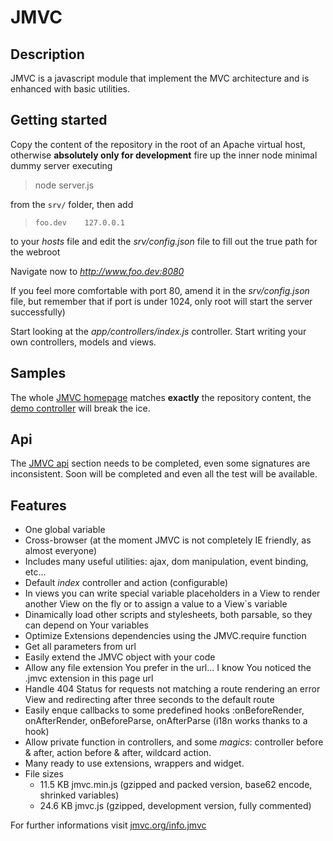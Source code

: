 JMVC
====

Description
-----------
JMVC is a javascript module that implement the MVC architecture and is enhanced with basic utilities.

Getting started
---------------
Copy the content of the repository in the root of an Apache virtual host, otherwise **absolutely only for development** fire up the inner node minimal dummy server executing  

> node server.js

from the `srv/` folder, then add  

> `foo.dev    127.0.0.1`  

to your *hosts* file
and edit the *srv/config.json* file to fill out the true path for the webroot  

Navigate now to *http://www.foo.dev:8080*  

If you feel more comfortable with port 80, amend it in the *srv/config.json* file, but remember that if port is under 1024, only root will start the server successfully)

Start looking at the *app/controllers/index.js* controller.
Start writing your own controllers, models and views.


Samples
-------
The whole <a href="http://www.jmvc.org/" target="_blank">JMVC homepage</a> matches **exactly** the repository content,
the <a href="http://www.jmvc.org/demo.jmvc" target="_blank">demo controller</a> will break the ice.

Api
---
The <a href="http://www.jmvc.org/api" target="_blank">JMVC api</a> section needs to be completed, even some signatures are inconsistent. Soon will be completed and
even all the test will be available.

Features
--------
- One global variable
- Cross-browser (at the moment JMVC is not completely IE friendly, as almost everyone)
- Includes many useful utilities: ajax, dom manipulation, event binding, etc...
- Default _index_ controller and action (configurable)
- In views you can write special variable placeholders in a View to render another View on the fly or to assign a value to a View`s variable
- Dinamically load other scripts and stylesheets, both parsable, so they can depend on Your variables
- Optimize Extensions dependencies using the JMVC.require function
- Get all parameters from url
- Easily extend the JMVC object with your code
- Allow any file extension You prefer in the url... I know You noticed the .jmvc extension in this page url
- Handle 404 Status for requests not matching a route rendering an error View and redirecting after three seconds to the default route
- Easily enque callbacks to some predefined hooks :onBeforeRender, onAfterRender, onBeforeParse, onAfterParse (i18n works thanks to a hook)
- Allow private function in controllers, and some *magics*: controller before & after, action before & after, wildcard action.
- Many ready to use extensions, wrappers and widget.
- File sizes
  - 11.5 KB jmvc.min.js (gzipped and packed version, base62 encode, shrinked variables)
  - 24.6 KB jmvc.js (gzipped, development version, fully commented)

For further informations visit <a href="http://www.jmvc.org/info" target="_blank">jmvc.org/info.jmvc</a>
